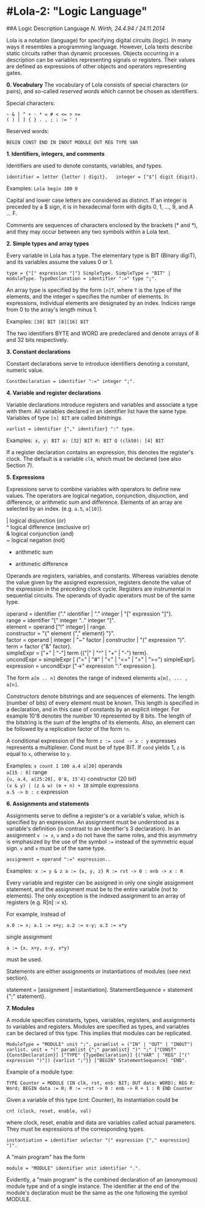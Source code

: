 #Lola-2: "Logic Language"
====================================
##A Logic Description Language
_N. Wirth, 24.4.94 / 24.11.2014_


Lola is a notation (language) for specifying digital circuits (logic). In many ways it resembles a
programming language. However, Lola texts describe static circuits rather than dynamic processes.
Objects occurring in a description can be variables representing signals or registers. Their values
are defined as expressions of other objects and operators representing gates.

**0. Vocabulary**
The vocabulary of Lola consists of special characters (or pairs), and so-called _reserved words_ which cannot be chosen as identifiers.

Special characters:

``~ & | ^ + - * = # < <= > >=``  
``( ) [ ] { } . , ; : := ' !``

Reserved words:

``BEGIN CONST END IN INOUT MODULE OUT REG TYPE VAR``

**1. Identifiers, integers, and comments**

Identifiers are used to denote constants, variables, and types.

``identifier = letter {letter | digit}.  
integer = ["$"] digit {digit}.``  

Examples: ``Lola begin 100 0``

Capital and lower case letters are considered as distinct. If an integer is preceded by a $ sign, it is in hexadecimal form with digits 0, 1, ..., 9, and A ... F.

Comments are sequences of characters enclosed by the brackets (* and *), and they may occur
between any two symbols within a Lola text.

**2. Simple types and array types**  

Every variable in Lola has a type. The elementary type is BIT (BInary digiT), and its variables
assume the values 0 or 1.  

``type = {"[" expression "]"} SimpleType.
SimpleType = "BIT" | moduleType.
TypeDeclaration = identifier ":=" type ";".``

An array type is specified by the form ``[n]T``, where ``T`` is the type of the elements, and the integer ``n`` specifies the number of elements. In expressions, individual elements are designated by an index. Indices range from 0 to the array's length minus 1.

Examples: ``[10] BIT [8][16] BIT``  

The two identifiers BYTE and WORD are predeclared and denote arrays of 8 and 32 bits
respectively.

**3. Constant declarations**

Constant declarations serve to introduce identifiers denoting a constant, numeric value.

``ConstDeclaration = identifier ":=" integer ";".``  

**4. Variable and register declarations**

Variable declarations introduce registers and variables and associate a type with them. All variables declared in an identifier list have the same type. Variables of type ``[n] BIT`` are called _bitstrings_.

``varlist = identifier {"," identifier} ":" type.``  

Examples:`` x, y: BIT a: [32] BIT R: BIT Q (clk50): [4] BIT``  

If a register declaration contains an expression, this denotes the register's clock. The default is a variable ``clk``, which must be declared (see also Section 7).

**5. Expressions**

Expressions serve to combine variables with operators to define new values. The operators are
logical negation, conjunction, disjunction, and difference, or arithmetic sum and difference. Elements of an array are selected by an index. (e.g. ``a.5``, ``a[10]``).  

| logical disjunction (or)  
^ logical difference (exclusive or)  
& logical conjunction (and)  
~ logical negation (not)  
+ arithmetic sum  
- arithmetic difference  

Operands are registers, variables, and constants. Whereas variables denote the value given by the
assigned expression, registers denote the value of the expression in the preceding clock cycle. Registers are instrumental in sequential circuits. The operands of dyadic operators must be of the
same type.

operand = identifier {"." identifier | "." integer | "[" expression "]"}.  
range = identifier "[" integer ".." integer "]".  
element = operand ["!" integer] | range.  
constructor = "{" element {"," element} "}".  
factor = operand | integer | "~" factor | constructor | "(" expression ")".  
term = factor {"&" factor}.  
simpleExpr = ["+" | "-"] term {("|" | "^" | "+" | "-") term}.  
uncondExpr = simpleExpr [ ("=" | "#" | "<" | "<=" | ">" | ">=") simpleExpr].  
expression = uncondExpr ["->" expression ":" expression ].  

The form ``a[m .. n]`` denotes the range of indexed elements ``a[m], ... , a[n]``.

_Constructors_ denote bitstrings and are sequences of elements. The length (number of bits) of every
element must be known. This length is specified in a declaration, and in this case of constants by an explicit integer. For example 10'8 denotes the number 10 represented by 8 bits. The length of the
bitstring is the sum of the lengths of its elements. Also, an element can be followed by a replication factor of the form ``!n``.

A conditional expression of the form ``z := cond -> x : y`` expresses represents a multiplexer. Cond
must be of type BIT. If ``cond`` yields 1, ``z`` is equal to ``x``, otherwise to ``y``.

Examples: ``x count 1 100 a.4 a[20]``          operands  
          ``a[15 : 8]``                        range  
          ``{u, a.4, a[25:20], 0'8, 15'4}``    constructor (20 bit)  
          ``(x & y) | (z & w) (m + n) + 10``   simple expressions  
          ``a.5 -> b : c``                     expression  

**6. Assignments and statements**  

Assignments serve to define a register's or a variable's value, which is specified by an expression.
An assignment must be understood as a variable's definition (in contrast to an identifier's 3
declaration). In an assignment ``v := x``, ``v`` and ``x`` do not have the same roles, and this asymmetry is emphasized by the use of the symbol ``:=`` instead of the symmetric equal sign. ``v`` and ``x`` must be of the same type.

``assignment = operand ":=" expression..``  

Examples:`` x := y & z a := {x, y, z} R := rst -> 0 : enb -> x : R`` 

Every variable and register can be assigned in only one single assignment statement, and the
assignment must be to the entire variable (not to elements). The only exception is the indexed assignment to an array of registers (e.g. R[n] := x).

For example, instead of

``a.0 := x; a.1 := x+y; a.2 := x-y; a.3 := x*y``  

single assignment

``a := {x, x+y, x-y, x*y)``  

must be used.

Statements are either assignments or instantiations of modules (see next section).

statement = [assignment | instantiation].
StatementSequence = statement {";" statement}.

**7. Modules**

A module specifies constants, types, variables, registers, and assignments to variables and
registers. Modules are specified as types, and variables can be declared of this type. This implies
that modules can be replicated.

``ModuleType = "MODULE" unit ";".
paramlist = ("IN" | "OUT" | "INOUT") varlist.
unit = "(" paramlist {";" paramlist} ")" ";"
["CONST" {ConstDeclaration}]
["TYPE" {TypeDeclaration}]
{("VAR" | "REG" ["(" expression ")"]) {varlist ";"}}
["BEGIN" StatementSequence] "END".``  

Example of a module type:

``TYPE Counter = MODULE (IN clk, rst, enb: BIT; OUT data: WORD);
REG R: Word;
BEGIN data := R;
R := ~rst -> 0 : enb -> R + 1 : R
END Counter``  

Given a variable of this type (cnt: Counter), its instantiation could be

``cnt (clock, reset, enable, val)``  

where clock, reset, enable and data are variables called actual parameters. They must be expressions
of the corresponding types.

``instantiation = identifier selector "(" expression {"," expression} ")".``
  
A "main program" has the form

``module = "MODULE" identifier unit identifier ".".``

Evidently, a "main program" is the combined declaration of an (anonymous) module type and of a
single instance. The identifier at the end of the module's declaration must be the same as the one
following the symbol MODULE.